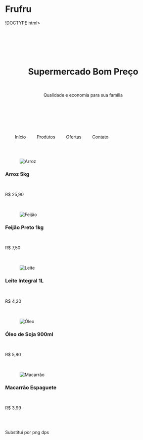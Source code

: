 # Frufru
!DOCTYPE html>
<html lang="pt-BR">
<head>
    <meta charset="UTF-8">
    <meta name="viewport" content="width=device-width, initial-scale=1.0">
   <title>Trabaio</title>
    <style>
        * {
            margin: 0;
            padding: 0;
            box-sizing: border-box;
        }

        body {
            font-family: Arial, sans-serif;
            background-color: #f4f4f4;
        }

        header {
            background-color: #2e8b57;
            color: white;
            padding: 20px;
            text-align: center;
        }

        nav {
            background-color: #3cb371;
            display: flex;
            justify-content: center;
            padding: 10px 0;
        }

        nav a {
            color: white;
            text-decoration: none;
            margin: 0 15px;
            font-weight: bold;
        }

        nav a:hover {
            text-decoration: underline;
        }

        .container {
            max-width: 1200px;
            margin: 30px auto;
            padding: 20px;
            display: grid;
            grid-template-columns: repeat(auto-fit, minmax(250px, 1fr));
            gap: 20px;
        }

        .produto {
            background-color: white;
            padding: 15px;
            border-radius: 5px;
            box-shadow: 0 2px 5px rgba(0,0,0,0.1);
            text-align: center;
        }

        .produto img {
            width: 100%;
            max-height: 150px;
            object-fit: contain;
        }

        .produto h3 {
            margin: 10px 0;
        }

        .produto p {
            color: green;
            font-weight: bold;
        }

        footer {
            background-color: #2e8b57;
            color: white;
            text-align: center;
            padding: 15px;
            margin-top: 30px;
        }
    </style>
</head>
<body>

    <header>
        <h1>Supermercado Bom Preço</h1>
        <p>Qualidade e economia para sua família</p>
    </header>

    <nav>
        <a href="#">Início</a>
        <a href="#">Produtos</a>
        <a href="#">Ofertas</a>
        <a href="#">Contato</a>
    </nav>

    <div class="container">
        <div class="produto">
            <img src="https://via.placeholder.com/200x150?text=Arroz" alt="Arroz">
            <h3>Arroz 5kg</h3>
            <p>R$ 25,90</p>
        </div>
        <div class="produto">
            <img src="https://via.placeholder.com/200x150?text=Feijão" alt="Feijão">
            <h3>Feijão Preto 1kg</h3>
            <p>R$ 7,50</p>
        </div>
        <div class="produto">
            <img src="https://via.placeholder.com/200x150?text=Leite" alt="Leite">
            <h3>Leite Integral 1L</h3>
            <p>R$ 4,20</p>
        </div>
        <div class="produto">
            <img src="https://via.placeholder.com/200x150?text=Óleo" alt="Óleo">
            <h3>Óleo de Soja 900ml</h3>
            <p>R$ 5,80</p>
        </div>
        <div class="produto">
            <img src="https://via.placeholder.com/200x150?text=Macarrão" alt="Macarrão">
            <h3>Macarrão Espaguete</h3>
            <p>R$ 3,99</p>
        </div>
    </div>

</body>
</html>


Substitui por png dps
